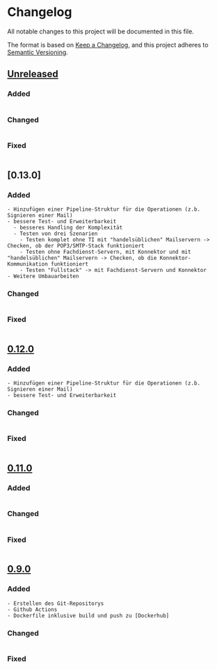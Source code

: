# Changelog

All notable changes to this project will be documented in this file.

The format is based on [Keep a Changelog](https://keepachangelog.com/en/1.0.0/),
and this project adheres to [Semantic Versioning](https://semver.org/spec/v2.0.0.html).

## [Unreleased]

### Added
```
```

### Changed
```
```

### Fixed
```
```

## [0.13.0]

### Added
```
- Hinzufügen einer Pipeline-Struktur für die Operationen (z.b. Signieren einer Mail)
- bessere Test- und Erweiterbarkeit
  - besseres Handling der Komplexität
  - Testen von drei Szenarien
    - Testen komplet ohne TI mit "handelsüblichen" Mailservern -> Checken, ob der POP3/SMTP-Stack funktioniert
    - Testen ohne Fachdienst-Servern, mit Konnektor und mit "handelsüblichen" Mailservern -> Checken, ob die Konnektor-Kommunikation funktioniert
    - Testen "Fullstack" -> mit Fachdienst-Servern und Konnektor 
- Weitere Umbauarbeiten
```

### Changed
```
```

### Fixed
```
```

## [0.12.0]

### Added
```
- Hinzufügen einer Pipeline-Struktur für die Operationen (z.b. Signieren einer Mail)
- bessere Test- und Erweiterbarkeit
```

### Changed
```
```

### Fixed
```
```

## [0.11.0]

### Added
```
```

### Changed
```
```

### Fixed
```
```

## [0.9.0]

### Added
```
- Erstellen des Git-Repositorys
- Github Actions
- Dockerfile inklusive build und push zu [Dockerhub]
```

### Changed
```
```

### Fixed
```
```

[unreleased]: https://github.com/sberg-net/openkim/compare/0.12.0...HEAD
[0.12.0]: https://github.com/sberg-net/openkim/releases/tag/OpenKIM-0.12.0
[0.11.0]: https://github.com/sberg-net/openkim/releases/tag/OpenKIM-0.11.0
[0.10.0-dev1]: https://github.com/sberg-net/openkim/releases/tag/OpenKIM-0.10.0-dev1
[0.9.1]: https://github.com/sberg-net/openkim/releases/tag/OpenKIM-0.9.1
[0.9.0]: https://github.com/sberg-net/openkim/releases/tag/OpenKIM-0.9.0
[dockerhub]: https://hub.docker.com/repository/docker/sbergit/openkim
